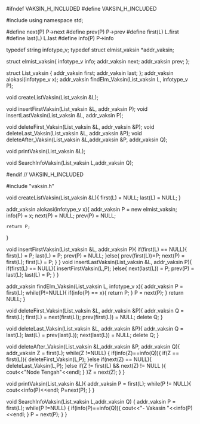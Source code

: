 #ifndef VAKSIN_H_INCLUDED
#define VAKSIN_H_INCLUDED

#include <iostream>
using namespace std;

#define next(P) P->next
#define prev(P) P->prev
#define first(L) L.first
#define last(L) L.last
#define info(P) P->info

typedef string infotype_v;
typedef struct elmist_vaksin *addr_vaksin;

struct elmist_vaksin{
    infotype_v info;
    addr_vaksin next;
    addr_vaksin prev;
};

struct List_vaksin {
    addr_vaksin first;
    addr_vaksin last;
};
addr_vaksin alokasi(infotype_v x);
addr_vaksin findElm_Vaksin(List_vaksin L, infotype_v P);

void createListVaksin(List_vaksin &L);

void insertFirstVaksin(List_vaksin &L, addr_vaksin P);
void insertLastVaksin(List_vaksin &L, addr_vaksin P);

void deleteFirst_Vaksin(List_vaksin &L, addr_vaksin &P);
void deleteLast_Vaksin(List_vaksin &L, addr_vaksin &P);
void deleteAfter_Vaksin(List_vaksin &L,addr_vaksin &P, addr_vaksin Q);

void printVaksin(List_vaksin &L);

void SearchInfoVaksin(List_vaksin L,addr_vaksin Q);

#endif // VAKSIN_H_INCLUDED


#include "vaksin.h"

void createListVaksin(List_vaksin &L){
    first(L) = NULL;
    last(L) = NULL;
}

addr_vaksin alokasi(infotype_v x){
    addr_vaksin P = new elmist_vaksin;
    info(P) = x;
    next(P) = NULL;
    prev(P) = NULL;

    return P;
}



void insertFirstVaksin(List_vaksin &L, addr_vaksin P){
    if(first(L) == NULL){
        first(L) = P;
        last(L) = P;
        prev(P) = NULL;
    }else{
        prev(first(L))=P;
        next(P) = first(L);
        first(L) = P;
    }
}
void insertLastVaksin(List_vaksin &L, addr_vaksin P){
    if(first(L) == NULL){
        insertFirstVaksin(L,P);
    }else{
        next(last(L)) = P;
        prev(P) = last(L);
        last(L) = P;
    }
}

addr_vaksin findElm_Vaksin(List_vaksin L, infotype_v x){
    addr_vaksin P = first(L);
    while(P!=NULL){
        if(info(P) == x){
            return P;
        }
        P = next(P);
    }
    return NULL;
}

void deleteFirst_Vaksin(List_vaksin &L, addr_vaksin &P){
    addr_vaksin Q = first(L);
    first(L) = next(first(L));
    prev(first(L)) = NULL;
    delete Q;
}

void deleteLast_Vaksin(List_vaksin &L, addr_vaksin &P){
    addr_vaksin Q = last(L);
    last(L) = prev(last(L));
    next(last(L)) = NULL;
    delete Q;
}

void deleteAfter_Vaksin(List_vaksin &L,addr_vaksin &P, addr_vaksin Q){
    addr_vaksin Z = first(L);
    while(Z !=NULL) {
        if(info(Z)==info(Q)){
            if(Z == first(L)){
            deleteFirst_Vaksin(L,P);
            }else if(next(Z) == NULL){
            deleteLast_Vaksin(L,P);
            }else if(Z != first(L) && next(Z) != NULL ){
            cout<<"Node Tengah"<<endl;
            }
        }Z = next(Z);
    }
}


void printVaksin(List_vaksin &L){
    addr_vaksin P = first(L);
    while(P != NULL){
        cout<<info(P)<<endl;
        P=next(P);
    }
}


void SearchInfoVaksin(List_vaksin L,addr_vaksin Q) {
    addr_vaksin P = first(L);
    while(P !=NULL) {
        if(info(P)==info(Q)){
        cout<<"- Vakasin "<<info(P)<<endl;
        }
        P = next(P);
    }
}
